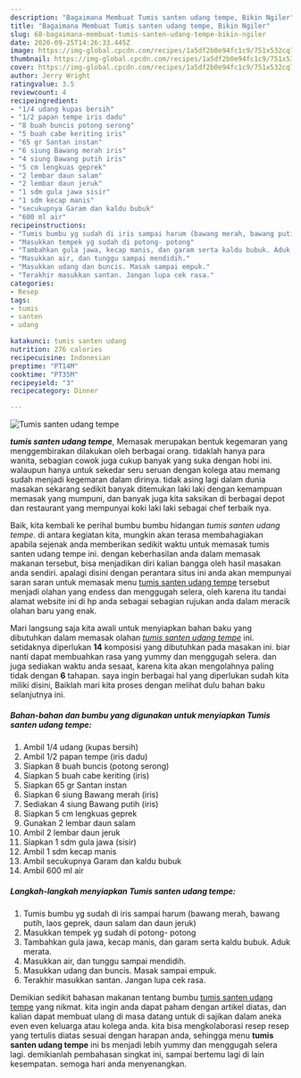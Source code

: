 ```yaml
---
description: "Bagaimana Membuat Tumis santen udang tempe, Bikin Ngiler"
title: "Bagaimana Membuat Tumis santen udang tempe, Bikin Ngiler"
slug: 68-bagaimana-membuat-tumis-santen-udang-tempe-bikin-ngiler
date: 2020-09-25T14:26:33.445Z
image: https://img-global.cpcdn.com/recipes/1a5df2b0e94fc1c9/751x532cq70/tumis-santen-udang-tempe-foto-resep-utama.jpg
thumbnail: https://img-global.cpcdn.com/recipes/1a5df2b0e94fc1c9/751x532cq70/tumis-santen-udang-tempe-foto-resep-utama.jpg
cover: https://img-global.cpcdn.com/recipes/1a5df2b0e94fc1c9/751x532cq70/tumis-santen-udang-tempe-foto-resep-utama.jpg
author: Jerry Wright
ratingvalue: 3.5
reviewcount: 4
recipeingredient:
- "1/4 udang kupas bersih"
- "1/2 papan tempe iris dadu"
- "8 buah buncis potong serong"
- "5 buah cabe keriting iris"
- "65 gr Santan instan"
- "6 siung Bawang merah iris"
- "4 siung Bawang putih iris"
- "5 cm lengkuas geprek"
- "2 lembar daun salam"
- "2 lembar daun jeruk"
- "1 sdm gula jawa sisir"
- "1 sdm kecap manis"
- "secukupnya Garam dan kaldu bubuk"
- "600 ml air"
recipeinstructions:
- "Tumis bumbu yg sudah di iris sampai harum (bawang merah, bawang putih, laos geprek, daun salam dan daun jeruk)"
- "Masukkan tempek yg sudah di potong- potong"
- "Tambahkan gula jawa, kecap manis, dan garam serta kaldu bubuk. Aduk merata."
- "Masukkan air, dan tunggu sampai mendidih."
- "Masukkan udang dan buncis. Masak sampai empuk."
- "Terakhir masukkan santan. Jangan lupa cek rasa."
categories:
- Resep
tags:
- tumis
- santen
- udang

katakunci: tumis santen udang 
nutrition: 276 calories
recipecuisine: Indonesian
preptime: "PT14M"
cooktime: "PT35M"
recipeyield: "3"
recipecategory: Dinner

---
```



![Tumis santen udang tempe](https://img-global.cpcdn.com/recipes/1a5df2b0e94fc1c9/751x532cq70/tumis-santen-udang-tempe-foto-resep-utama.jpg)

<b><i>tumis santen udang tempe</i></b>, Memasak merupakan bentuk kegemaran yang menggembirakan dilakukan oleh berbagai orang. tidaklah hanya para wanita, sebagian cowok juga cukup banyak yang suka dengan hobi ini. walaupun hanya untuk sekedar seru seruan dengan kolega atau memang sudah menjadi kegemaran dalam dirinya. tidak asing lagi dalam dunia masakan sekarang sedikit banyak ditemukan laki laki dengan kemampuan memasak yang mumpuni, dan banyak juga kita saksikan di berbagai depot dan restaurant yang mempunyai koki laki laki sebagai chef terbaik nya.



Baik, kita kembali ke perihal bumbu bumbu hidangan <i>tumis santen udang tempe</i>. di antara kegiatan kita, mungkin akan terasa membahagiakan apabila sejenak anda memberikan sedikit waktu untuk memasak tumis santen udang tempe ini. dengan keberhasilan anda dalam memasak makanan tersebut, bisa menjadikan diri kalian bangga oleh hasil masakan anda sendiri. apalagi disini dengan perantara situs ini anda akan mempunyai saran saran untuk memasak menu <u>tumis santen udang tempe</u> tersebut menjadi olahan yang endess dan menggugah selera, oleh karena itu tandai alamat website ini di hp anda sebagai sebagian rujukan anda dalam meracik olahan baru yang enak.


Mari langsung saja kita awali untuk menyiapkan bahan baku yang dibutuhkan dalam memasak olahan <u><i>tumis santen udang tempe</i></u> ini. setidaknya diperlukan <b>14</b> komposisi yang dibutuhkan pada masakan ini. biar nanti dapat membuahkan rasa yang yummy dan menggugah selera. dan juga sediakan waktu anda sesaat, karena kita akan mengolahnya paling tidak dengan <b>6</b> tahapan. saya ingin berbagai hal yang diperlukan sudah kita miliki disini, Baiklah mari kita proses dengan melihat dulu bahan baku selanjutnya ini.

<!--inarticleads1-->

##### Bahan-bahan dan bumbu yang digunakan untuk menyiapkan Tumis santen udang tempe:

1. Ambil 1/4 udang (kupas bersih)
1. Ambil 1/2 papan tempe (iris dadu)
1. Siapkan 8 buah buncis (potong serong)
1. Siapkan 5 buah cabe keriting (iris)
1. Siapkan 65 gr Santan instan
1. Siapkan 6 siung Bawang merah (iris)
1. Sediakan 4 siung Bawang putih (iris)
1. Siapkan 5 cm lengkuas geprek
1. Gunakan 2 lembar daun salam
1. Ambil 2 lembar daun jeruk
1. Siapkan 1 sdm gula jawa (sisir)
1. Ambil 1 sdm kecap manis
1. Ambil secukupnya Garam dan kaldu bubuk
1. Ambil 600 ml air




<!--inarticleads2-->

##### Langkah-langkah menyiapkan Tumis santen udang tempe:

1. Tumis bumbu yg sudah di iris sampai harum (bawang merah, bawang putih, laos geprek, daun salam dan daun jeruk)
1. Masukkan tempek yg sudah di potong- potong
1. Tambahkan gula jawa, kecap manis, dan garam serta kaldu bubuk. Aduk merata.
1. Masukkan air, dan tunggu sampai mendidih.
1. Masukkan udang dan buncis. Masak sampai empuk.
1. Terakhir masukkan santan. Jangan lupa cek rasa.




Demikian sedikit bahasan makanan tentang bumbu <u>tumis santen udang tempe</u> yang nikmat. kita ingin anda dapat paham dengan artikel diatas, dan kalian dapat membuat ulang di masa datang untuk di sajikan dalam aneka even even keluarga atau kolega anda. kita bisa mengkolaborasi resep resep yang tertulis diatas sesuai dengan harapan anda, sehingga menu <b>tumis santen udang tempe</b> ini bs menjadi lebih yummy dan menggugah selera lagi. demikianlah pembahasan singkat ini, sampai bertemu lagi di lain kesempatan. semoga hari anda menyenangkan.
